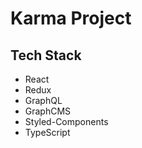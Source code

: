 # Karma Project

## Tech Stack

- React
- Redux
- GraphQL
- GraphCMS
- Styled-Components
- TypeScript